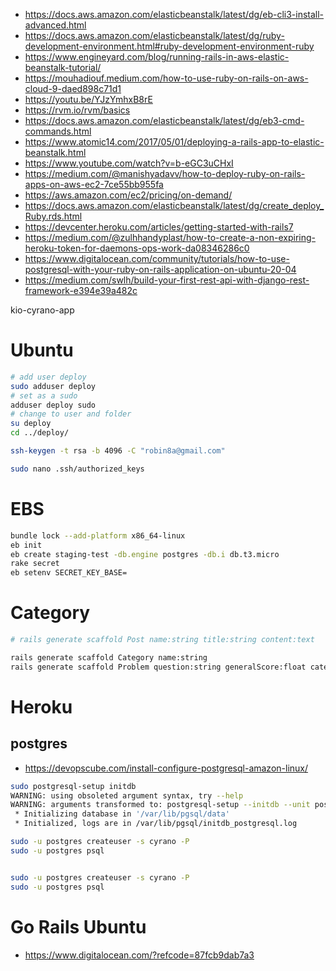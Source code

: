 - https://docs.aws.amazon.com/elasticbeanstalk/latest/dg/eb-cli3-install-advanced.html
- https://docs.aws.amazon.com/elasticbeanstalk/latest/dg/ruby-development-environment.html#ruby-development-environment-ruby
- https://www.engineyard.com/blog/running-rails-in-aws-elastic-beanstalk-tutorial/
- https://mouhadiouf.medium.com/how-to-use-ruby-on-rails-on-aws-cloud-9-daed898c71d1
- https://youtu.be/YJzYmhxB8rE
- https://rvm.io/rvm/basics
- https://docs.aws.amazon.com/elasticbeanstalk/latest/dg/eb3-cmd-commands.html
- https://www.atomic14.com/2017/05/01/deploying-a-rails-app-to-elastic-beanstalk.html
- https://www.youtube.com/watch?v=b-eGC3uCHxI
- https://medium.com/@manishyadavv/how-to-deploy-ruby-on-rails-apps-on-aws-ec2-7ce55bb955fa
- https://aws.amazon.com/ec2/pricing/on-demand/
- https://docs.aws.amazon.com/elasticbeanstalk/latest/dg/create_deploy_Ruby.rds.html
- https://devcenter.heroku.com/articles/getting-started-with-rails7
- https://medium.com/@zulhhandyplast/how-to-create-a-non-expiring-heroku-token-for-daemons-ops-work-da08346286c0
- https://www.digitalocean.com/community/tutorials/how-to-use-postgresql-with-your-ruby-on-rails-application-on-ubuntu-20-04
- https://medium.com/swlh/build-your-first-rest-api-with-django-rest-framework-e394e39a482c

kio-cyrano-app


# Ubuntu

```sh
# add user deploy
sudo adduser deploy
# set as a sudo
adduser deploy sudo
# change to user and folder
su deploy
cd ../deploy/
```


```sh
ssh-keygen -t rsa -b 4096 -C "robin8a@gmail.com"

sudo nano .ssh/authorized_keys

```

# EBS 
```sh
bundle lock --add-platform x86_64-linux
eb init
eb create staging-test -db.engine postgres -db.i db.t3.micro
rake secret
eb setenv SECRET_KEY_BASE=
```



# Category

```sh
# rails generate scaffold Post name:string title:string content:text

rails generate scaffold Category name:string
rails generate scaffold Problem question:string generalScore:float category:references


```



# Heroku
## postgres

- https://devopscube.com/install-configure-postgresql-amazon-linux/


```sh
sudo postgresql-setup initdb
WARNING: using obsoleted argument syntax, try --help
WARNING: arguments transformed to: postgresql-setup --initdb --unit postgresql
 * Initializing database in '/var/lib/pgsql/data'
 * Initialized, logs are in /var/lib/pgsql/initdb_postgresql.log
 ```

 ```sh
sudo -u postgres createuser -s cyrano -P
sudo -u postgres psql


sudo -u postgres createuser -s cyrano -P
sudo -u postgres psql

 ```


 # Go Rails Ubuntu

 - https://www.digitalocean.com/?refcode=87fcb9dab7a3